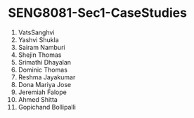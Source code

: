 # SENG8081-Sec1-CaseStudies

1. VatsSanghvi
2. Yashvi Shukla
3. Sairam Namburi
4. Shejin Thomas
5. Srimathi Dhayalan
6. Dominic Thomas
7. Reshma Jayakumar
8. Dona Mariya Jose
9. Jeremiah Falope
10. Ahmed Shitta
17. Gopichand Bollipalli
